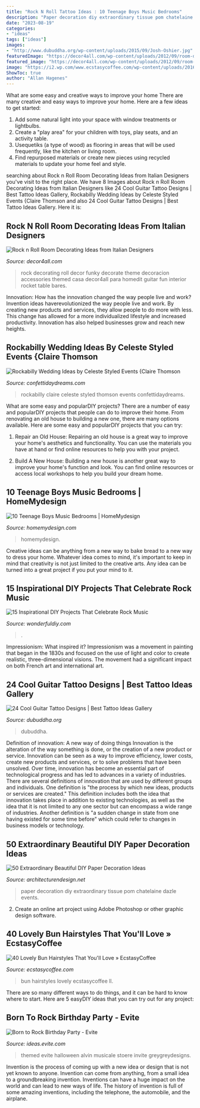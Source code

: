 ```yaml
---
title: "Rock N Roll Tattoo Ideas : 10 Teenage Boys Music Bedrooms"
description: "Paper decoration diy extraordinary tissue pom chatelaine dazle events"
date: "2023-08-19"
categories:
- "ideas"
tags: ["ideas"]
images:
- "http://www.dubuddha.org/wp-content/uploads/2015/09/Josh-Oshier.jpg"
featuredImage: "https://decor4all.com/wp-content/uploads/2012/09/room-decorating-theme-rock-n-roll-12.jpg"
featured_image: "https://decor4all.com/wp-content/uploads/2012/09/room-decorating-theme-rock-n-roll-12.jpg"
image: "https://i2.wp.com/www.ecstasycoffee.com/wp-content/uploads/2016/10/Bun-Hairstyles-34.jpg"
ShowToc: true
author: "Allan Hagenes"
---
```



What are some easy and creative ways to improve your home
There are many creative and easy ways to improve your home. Here are a few ideas to get started: 
1. Add some natural light into your space with window treatments or lightbulbs. 
2. Create a "play area" for your children with toys, play seats, and an activity table. 
3. Usequetiks (a type of wood) as flooring in areas that will be used frequently, like the kitchen or living room. 
4. Find repurposed materials or create new pieces using recycled materials to update your home feel and style.

	

		
searching about Rock n Roll Room Decorating Ideas from Italian Designers you've visit to the right place. We have 8 Images about Rock n Roll Room Decorating Ideas from Italian Designers like 24 Cool Guitar Tattoo Designs | Best Tattoo Ideas Gallery, Rockabilly Wedding Ideas by Celeste Styled Events {Claire Thomson and also 24 Cool Guitar Tattoo Designs | Best Tattoo Ideas Gallery. Here it is:
		
    
## Rock N Roll Room Decorating Ideas From Italian Designers

<img loading=lazy src="https://decor4all.com/wp-content/uploads/2012/09/room-decorating-theme-rock-n-roll-12.jpg" onerror="this.onerror=null;this.src='https://tse3.mm.bing.net/th?id=OIP.-RAwpxNa3DKWAgL_GK_dJgHaKo&amp;pid=15.1';" alt="Rock n Roll Room Decorating Ideas from Italian Designers">

_Source: decor4all.com_

>rock decorating roll decor funky decorate theme decoracion accessories themed casa decor4all para homedit guitar fun interior rocket table bares. 

	

Innovation: How has the innovation changed the way people live and work?
Invention ideas haverevolutionized the way people live and work. By creating new products and services, they allow people to do more with less. This change has allowed for a more individualized lifestyle and increased productivity. Innovation has also helped businesses grow and reach new heights.

    
## Rockabilly Wedding Ideas By Celeste Styled Events {Claire Thomson

<img loading=lazy src="https://confettidaydreams.com/wp-content/uploads/2014/11/Rockabilly-Wedding-Ideas-10.jpg" onerror="this.onerror=null;this.src='https://tse2.mm.bing.net/th?id=OIP.vUs1OjONbQvVqxuFTQrdFQHaLG&amp;pid=15.1';" alt="Rockabilly Wedding Ideas by Celeste Styled Events {Claire Thomson">

_Source: confettidaydreams.com_

>rockabilly claire celeste styled thomson events confettidaydreams. 

	

What are some easy and popularDIY projects?
There are a number of easy and popularDIY projects that people can do to improve their home. From renovating an old house to building a new one, there are many options available. Here are some easy and popularDIY projects that you can try:
1. Repair an Old House: Repairing an old house is a great way to improve your home's aesthetics and functionality. You can use the materials you have at hand or find online resources to help you with your project.

2. Build A New House: Building a new house is another great way to improve your home's function and look. You can find online resources or access local workshops to help you build your dream home.

    
## 10 Teenage Boys Music Bedrooms | HomeMydesign

<img loading=lazy src="https://homemydesign.com/wp-content/uploads/2014/11/boys-music-bedroom-office.jpg" onerror="this.onerror=null;this.src='https://tse2.mm.bing.net/th?id=OIP.uqYyKQjvoXBIgj10ZeGXaQHaLH&amp;pid=15.1';" alt="10 Teenage Boys Music Bedrooms | HomeMydesign">

_Source: homemydesign.com_

>homemydesign. 

	

Creative ideas can be anything from a new way to bake bread to a new way to dress your home. Whatever idea comes to mind, it's important to keep in mind that creativity is not just limited to the creative arts. Any idea can be turned into a great project if you put your mind to it.

    
## 15 Inspirational DIY Projects That Celebrate Rock Music

<img loading=lazy src="https://cdn.wonderfuldiy.com/wp-content/uploads/2017/10/Rock-star-pebble-art.jpg" onerror="this.onerror=null;this.src='https://tse2.mm.bing.net/th?id=OIP.sUvQYRMAGSHEUAcD_DgpiwHaHa&amp;pid=15.1';" alt="15 Inspirational DIY Projects That Celebrate Rock Music">

_Source: wonderfuldiy.com_

>. 

	

Impressionism: What inspired it?
Impressionism was a movement in painting that began in the 1830s and focused on the use of light and color to create realistic, three-dimensional visions. The movement had a significant impact on both French art and international art.

    
## 24 Cool Guitar Tattoo Designs | Best Tattoo Ideas Gallery

<img loading=lazy src="http://www.dubuddha.org/wp-content/uploads/2015/09/Josh-Oshier.jpg" onerror="this.onerror=null;this.src='https://tse1.mm.bing.net/th?id=OIP.0yI-frMlC3Ts4g1R6hcQjgHaJQ&amp;pid=15.1';" alt="24 Cool Guitar Tattoo Designs | Best Tattoo Ideas Gallery">

_Source: dubuddha.org_

>dubuddha. 

	

Definition of innovation: A new way of doing things
Innovation is the alteration of the way something is done, or the creation of a new product or service. Innovation can be seen as a way to improve efficiency, lower costs, create new products and services, or to solve problems that have been unsolved. Over time, innovation has become an essential part of technological progress and has led to advances in a variety of industries.
There are several definitions of innovation that are used by different groups and individuals. One definition is "the process by which new ideas, products or services are created." This definition includes both the idea that innovation takes place in addition to existing technologies, as well as the idea that it is not limited to any one sector but can encompass a wide range of industries. Another definition is "a sudden change in state from one having existed for some time before" which could refer to changes in business models or technology.

    
## 50 Extraordinary Beautiful DIY Paper Decoration Ideas

<img loading=lazy src="http://cdn.architecturendesign.net/wp-content/uploads/2016/01/AD-Extraordinary-Beautiful-DIY-Paper-Decoration-Ideas-09.jpg" onerror="this.onerror=null;this.src='https://tse1.mm.bing.net/th?id=OIP.d5nr9PsCCKLB-E9bhdzbSgHaKb&amp;pid=15.1';" alt="50 Extraordinary Beautiful DIY Paper Decoration Ideas">

_Source: architecturendesign.net_

>paper decoration diy extraordinary tissue pom chatelaine dazle events. 

	

2. Create an online art project using Adobe Photoshop or other graphic design software.

    
## 40 Lovely Bun Hairstyles That You&#039;ll Love » EcstasyCoffee

<img loading=lazy src="https://i2.wp.com/www.ecstasycoffee.com/wp-content/uploads/2016/10/Bun-Hairstyles-34.jpg" onerror="this.onerror=null;this.src='https://tse4.mm.bing.net/th?id=OIP.NVViPrvKM-4z0vLPjMpNSgHaLH&amp;pid=15.1';" alt="40 Lovely Bun Hairstyles That You&#039;ll Love » EcstasyCoffee">

_Source: ecstasycoffee.com_

>bun hairstyles lovely ecstasycoffee ll. 

	

There are so many different ways to do things, and it can be hard to know where to start. Here are 5 easyDIY ideas that you can try out for any project: 

    
## Born To Rock Birthday Party - Evite

<img loading=lazy src="https://ideas.evite.com/media/table3.jpg" onerror="this.onerror=null;this.src='https://tse2.mm.bing.net/th?id=OIP.vHSty2n5sGB3pmRoTHyUkwHaLH&amp;pid=15.1';" alt="Born to Rock Birthday Party - Evite">

_Source: ideas.evite.com_

>themed evite halloween alvin musicale stoere invite greygreydesigns. 

	

Invention is the process of coming up with a new idea or design that is not yet known to anyone. Invention can come from anything, from a small idea to a groundbreaking invention. Inventions can have a huge impact on the world and can lead to new ways of life. The history of invention is full of some amazing inventions, including the telephone, the automobile, and the airplane.

